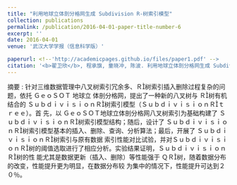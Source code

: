 ```yaml
---
title: "利用地球立体剖分格网生成 Subdivision R-树索引模型"
collection: publications
permalink: /publication/2016-04-01-paper-title-number-6
excerpt: ''
date: 2016-04-01
venue: '武汉大学学报（信息科学版）'

paperurl: <!--'http://academicpages.github.io/files/paper1.pdf' -->
citation: '<b>翟卫欣</b>, 程承旗, 童晓冲, 陈波. 利用地球立体剖分格网生成 Subdivision R-树索引模型 [J]. <i>武汉大学学报（信息科学版）</i>, 2016, 41(4): 443-449.'
---
```



<!--This paper is about the number 1. The number 2 is left for future work.-->
摘要 : 针对三维数据管理中八叉树索引冗余多、Ｒ树索引插入删除过程复杂的问题，依托 ＧｅｏＳＯＴ 地球立 体剖分格网，提出了一种新的八叉树与 Ｒ树有机结合的 ＳｕｂｄｉｖｉｓｉｏｎＲ树索引模型（ＳｕｂｄｉｖｉｓｉｏｎＲｔｒｅｅ）。首 先，以 ＧｅｏＳＯＴ地球立体剖分格网八叉树索引为基础构建了 ＳｕｂｄｉｖｉｓｉｏｎＲ树索引模型结构；随后，设计了 ＳｕｂｄｉｖｉｓｉｏｎＲ树索引模型基本的插入、删除、查询、分析算法；最后，开展了 ＳｕｂｄｉｖｉｓｉｏｎＲ树索引与原有数据 索引性能对比试验，并对ＳｕｂｄｉｖｉｓｉｏｎＲ树的阈值选取进行了相应分析。实验结果证明，ＳｕｂｄｉｖｉｓｉｏｎＲ树的性 能尤其是数据更新（插入、删除）等性能强于 ＱＲ树，随着数据分布的改变，性能提升更为明显，在数据分布较 为集中的情况下，性能提升可达到２０％。
<!--[Download paper here](http://academicpages.github.io/files/paper1.pdf)-->

<!--Recommended citation: Zhai W, Cheng C. Vagueness in spatial data: A grid-coding approach[C]. proceedings of the 2014 IEEE Geoscience and Remote Sensing Symposium, 2014. IEEE.-->
